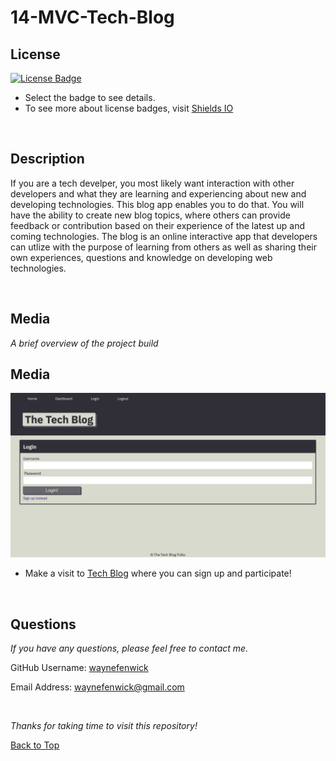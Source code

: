 # 14-MVC-Tech-Blog

## License
[![License Badge](https://img.shields.io/badge/license-mit-green?style=plastic)](https://choosealicense.com/licenses/mit/)&nbsp;

* Select the badge to see details.
* To see more about license badges, visit [Shields IO](https://shields.io/category/license)

&nbsp;

## Description
If you are a tech develper, you most likely want interaction with other developers and what they are learning and experiencing about new and developing technologies. This blog app enables you to do that. You will have the ability to create new blog topics, where others can provide feedback or contribution based on their experience of the latest up and coming technologies. The blog is an online interactive app that developers can utlize with the purpose of learning from others as well as sharing their own experiences, questions and knowledge on developing web technologies.

&nbsp;


## Media
_A brief overview of the project build_
&nbsp;

## Media

![Media](./public/media/tech_blog.png)

* Make a visit to [Tech Blog](https://stark-waters-94993-a4d78ae90400.herokuapp.com/) where you can sign up and participate!

&nbsp;


## Questions

_If you have any questions, please feel free to contact me._

GitHub Username: [waynefenwick](https://github.com/waynefenwick)

Email Address: <a href="mailto:waynefenwick@gmail.com">waynefenwick@gmail.com</a>

&nbsp;

_Thanks for taking time to visit this repository!_

[Back to Top](#)

